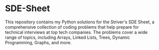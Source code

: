 # SDE-Sheet
This repository contains my Python solutions for the Striver's SDE Sheet, a comprehensive collection of coding problems that help prepare for technical interviews at top tech companies. The problems cover a wide range of topics, including Arrays, Linked Lists, Trees, Dynamic Programming, Graphs, and more.
